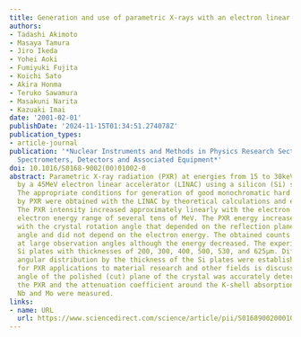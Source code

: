 ```yaml
---
title: Generation and use of parametric X-rays with an electron linear accelerator
authors:
- Tadashi Akimoto
- Masaya Tamura
- Jiro Ikeda
- Yohei Aoki
- Fumiyuki Fujita
- Koichi Sato
- Akira Honma
- Teruko Sawamura
- Masakuni Narita
- Kazuaki Imai
date: '2001-02-01'
publishDate: '2024-11-15T01:34:51.274078Z'
publication_types:
- article-journal
publication: '*Nuclear Instruments and Methods in Physics Research Section A: Accelerators,
  Spectrometers, Detectors and Associated Equipment*'
doi: 10.1016/S0168-9002(00)01002-0
abstract: Parametric X-ray radiation (PXR) at energies from 15 to 30keV was produced
  by a 45MeV electron linear accelerator (LINAC) using a silicon (Si) single crystal.
  The appropriate conditions for generation of good monochromatic hard X-ray fields
  by PXR were obtained with the LINAC by theoretical calculations and experiments.
  The PXR intensity increased approximately linearly with the electron energy in the
  electron energy range of several tens of MeV. The PXR energy increased linearly
  with the crystal rotation angle that depended on the reflection plane and the observation
  angle and did not depend on the electron energy. The obtained counts of PXR increased
  at large observation angles although the energy decreased. The experiments used
  Si plates with thicknesses of 200, 300, 400, 500, 530, and 625μm. Differences in
  angular distribution by the thickness of the Si plates were established. The possibility
  for PXR applications to material research and other fields is discussed. The off
  angle of the polished (cut) plane of the crystal was accurately determined using
  the PXR and the attenuation coefficient around the K-shell absorption edge of Zr,
  Nb and Mo were measured.
links:
- name: URL
  url: https://www.sciencedirect.com/science/article/pii/S0168900200010020
---
```

